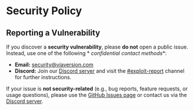# Security Policy

## Reporting a Vulnerability

If you discover a **security vulnerability**, please **do not** open a public issue. Instead, use one of the following *
*confidential contact methods**:

* **Email:** [security@viaversion.com](mailto:security@viaversion.com)
* **Discord:** Join our [Discord server](https://discord.gg/viaversion) and visit
  the [#exploit-report](https://discord.com/channels/316206679014244363/1388847764137316485) channel for further
  instructions.

If your issue is **not security-related** (e.g., bug reports, feature requests, or usage questions), please use
the [GitHub Issues page](https://github.com/ViaVersion/ViaRewind/issues) or contact us via
the [Discord server](https://discord.gg/viaversion).
